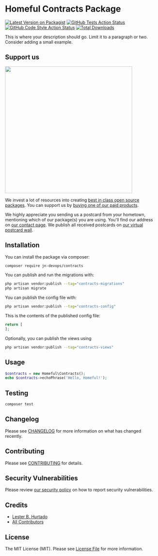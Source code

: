 # Homeful Contracts Package

[![Latest Version on Packagist](https://img.shields.io/packagist/v/jn-devops/contracts.svg?style=flat-square)](https://packagist.org/packages/jn-devops/contracts)
[![GitHub Tests Action Status](https://img.shields.io/github/actions/workflow/status/jn-devops/contracts/run-tests.yml?branch=main&label=tests&style=flat-square)](https://github.com/jn-devops/contracts/actions?query=workflow%3Arun-tests+branch%3Amain)
[![GitHub Code Style Action Status](https://img.shields.io/github/actions/workflow/status/jn-devops/contracts/fix-php-code-style-issues.yml?branch=main&label=code%20style&style=flat-square)](https://github.com/jn-devops/contracts/actions?query=workflow%3A"Fix+PHP+code+style+issues"+branch%3Amain)
[![Total Downloads](https://img.shields.io/packagist/dt/jn-devops/contracts.svg?style=flat-square)](https://packagist.org/packages/jn-devops/contracts)

This is where your description should go. Limit it to a paragraph or two. Consider adding a small example.

## Support us

[<img src="https://github-ads.s3.eu-central-1.amazonaws.com/contracts.jpg?t=1" width="419px" />](https://spatie.be/github-ad-click/contracts)

We invest a lot of resources into creating [best in class open source packages](https://spatie.be/open-source). You can support us by [buying one of our paid products](https://spatie.be/open-source/support-us).

We highly appreciate you sending us a postcard from your hometown, mentioning which of our package(s) you are using. You'll find our address on [our contact page](https://spatie.be/about-us). We publish all received postcards on [our virtual postcard wall](https://spatie.be/open-source/postcards).

## Installation

You can install the package via composer:

```bash
composer require jn-devops/contracts
```

You can publish and run the migrations with:

```bash
php artisan vendor:publish --tag="contracts-migrations"
php artisan migrate
```

You can publish the config file with:

```bash
php artisan vendor:publish --tag="contracts-config"
```

This is the contents of the published config file:

```php
return [
];
```

Optionally, you can publish the views using

```bash
php artisan vendor:publish --tag="contracts-views"
```

## Usage

```php
$contracts = new Homeful\Contracts();
echo $contracts->echoPhrase('Hello, Homeful!');
```

## Testing

```bash
composer test
```

## Changelog

Please see [CHANGELOG](CHANGELOG.md) for more information on what has changed recently.

## Contributing

Please see [CONTRIBUTING](CONTRIBUTING.md) for details.

## Security Vulnerabilities

Please review [our security policy](../../security/policy) on how to report security vulnerabilities.

## Credits

- [Lester B. Hurtado](https://github.com/jn-devops)
- [All Contributors](../../contributors)

## License

The MIT License (MIT). Please see [License File](LICENSE.md) for more information.
